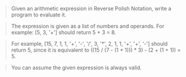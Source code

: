 > Given an arithmetic expression in Reverse Polish Notation, write a program to evaluate it.

> The expression is given as a list of numbers and operands. For example: [5, 3, '+'] should return 5 + 3 = 8.

> For example, [15, 7, 1, 1, '+', '-', '/', 3, '*', 2, 1, 1, '+', '+', '-'] should return 5, since it is equivalent to ((15 / (7 - (1 + 1))) * 3) - (2 + (1 + 1)) = 5.

> You can assume the given expression is always valid.
